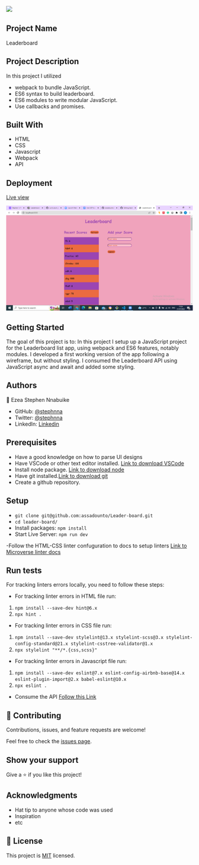 ![](https://img.shields.io/badge/Microverse-blueviolet)

## Project Name 
Leaderboard

## Project Description
In this project I utilized
- webpack to bundle JavaScript.
- ES6 syntax to build leaderboard.
- ES6 modules to write modular JavaScript.
- Use callbacks and promises.

## Built With
- HTML
- CSS
- Javascript 
- Webpack
- API

## Deployment

[Live view](https://stephnna.github.io/leaderboard/dist/)

![screenshot](./desktop.png)

## Getting Started

The goal of this project is to:
In this project I setup up a JavaScript project for the Leaderboard list app, using webpack and ES6 features, notably modules. I developed a first working version of the app following a wireframe, but without styling. I consumed the Leaderboard API using JavaScript async and await and added some styling.

## Authors
👤 Ezea Stephen Nnabuike
- GitHub: [@stephnna](https://github.com/stephnna)
- Twitter: [@stephnna](https://twitter.com/stephnna)
- LinkedIn: [Linkedin](https://www.linkedin.com/in/stephen-nnabuike-ezea-143b97170/)

## Prerequisites
- Have a good knowledge on how to parse UI designs
- Have VSCode or other text editor installed. [Link to download VSCode](https://code.visualstudio.com/download)
- Install node package. [Link to download node](https://nodejs.org/en/download/)
- Have git installed.[Link to download git](https://git-scm.com/downloads)
- Create a github repository.

## Setup
- `git clone git@github.com:assadounto/Leader-board.git`
- `cd leader-board/`
- Install packages:  `npm install`
- Start Live Server: `npm run dev`

-Follow the HTML-CSS linter confuguration to docs to setup linters [Link to Microverse linter docs](https://github.com/microverseinc/linters-config)


## Run tests

For tracking linters errors locally, you need to follow these steps:
- For tracking linter errors in HTML file run:

1. `npm install --save-dev hint@6.x`
2. `npx hint .`

- For tracking linter errors in CSS file run:

1. `npm install --save-dev stylelint@13.x stylelint-scss@3.x stylelint-config-standard@21.x stylelint-csstree-validator@1.x`
2. `npx stylelint "**/*.{css,scss}"`

- For tracking linter errors in Javascript file run:

1. `npm install --save-dev eslint@7.x eslint-config-airbnb-base@14.x eslint-plugin-import@2.x babel-eslint@10.x`
2. `npx eslint .`


- Consume the API
[Follow this Link](https://www.notion.so/Leaderboard-API-service-24c0c3c116974ac49488d4eb0267ade3)

## 🤝 Contributing

Contributions, issues, and feature requests are welcome!

Feel free to check the [issues page](../../issues/).

## Show your support

Give a ⭐️ if you like this project!

## Acknowledgments

- Hat tip to anyone whose code was used
- Inspiration
- etc

## 📝 License

This project is [MIT](./MIT.md) licensed.
